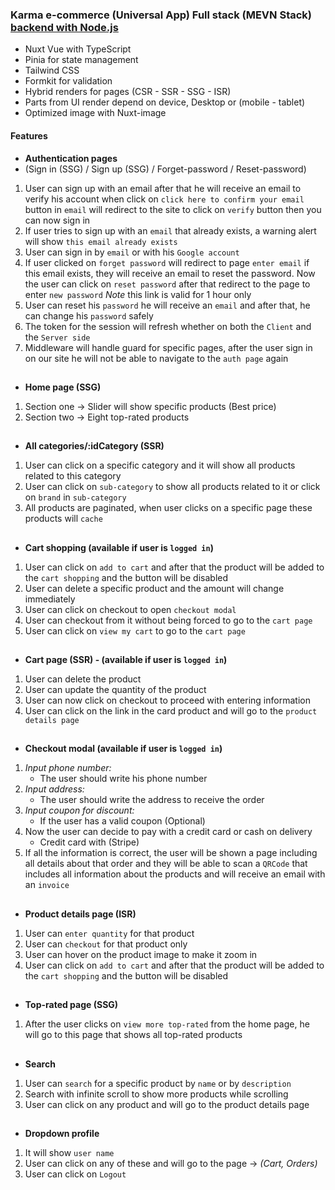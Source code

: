 ### Karma e-commerce (Universal App) Full stack (MEVN Stack) [backend with Node.js](https://github.com/karimtarek0000/karma-e-commerce-backend)

- Nuxt Vue with TypeScript
- Pinia for state management
- Tailwind CSS
- Formkit for validation
- Hybrid renders for pages (CSR - SSR - SSG - ISR)
- Parts from UI render depend on device, Desktop or (mobile - tablet)
- Optimized image with Nuxt-image

#### Features

- **Authentication pages**
- (Sign in (SSG) / Sign up (SSG) / Forget-password / Reset-password)

1.  User can sign up with an email after that he will receive an email to verify his account when click on `click here to confirm your email` button in `email` will redirect to the site to click on `verify` button then you can now sign in
2.  If user tries to sign up with an `email` that already exists, a warning alert will show `this email already exists`
3.  User can sign in by `email` or with his `Google account`
4.  If user clicked on `forget password` will redirect to page `enter email` if this email exists, they will receive an email to reset the password. Now the user can click on `reset password` after that redirect to the page to enter `new password`
    _Note_ this link is valid for 1 hour only
5.  User can reset his `password` he will receive an `email` and after that, he can change his `password` safely
6.  The token for the session will refresh whether on both the `Client` and the `Server side`
7.  Middleware will handle guard for specific pages, after the user sign in on our site he will not be able to navigate to the `auth page` again

##

- **Home page (SSG)**

1. Section one -> Slider will show specific products (Best price)
2. Section two -> Eight top-rated products

##

- **All categories/:idCategory (SSR)**

1.  User can click on a specific category and it will show all products related to this category
2.  User can click on `sub-category` to show all products related to it or click on `brand` in `sub-category`
3.  All products are paginated, when user clicks on a specific page these products will `cache`

##

- **Cart shopping (available if user is `logged in`)**

1. User can click on `add to cart` and after that the product will be added to the `cart shopping` and the button will be disabled
2. User can delete a specific product and the amount will change immediately
3. User can click on checkout to open `checkout modal`
4. User can checkout from it without being forced to go to the `cart page`
5. User can click on `view my cart` to go to the `cart page`

##

- **Cart page (SSR) - (available if user is `logged in`)**

1. User can delete the product
2. User can update the quantity of the product
3. User can now click on checkout to proceed with entering information
4. User can click on the link in the card product and will go to the `product details page`

##

- **Checkout modal (available if user is `logged in`)**

1. _Input phone number:_
   - The user should write his phone number
2. _Input address:_
   - The user should write the address to receive the order
3. _Input coupon for discount:_
   - If the user has a valid coupon (Optional)
4. Now the user can decide to pay with a credit card or cash on delivery
   - Credit card with (Stripe)
5. If all the information is correct, the user will be shown a page including all details about that order and they will be able to scan a `QRCode` that includes all information about the products and will receive an email with an `invoice`

##

- **Product details page (ISR)**

1. User can `enter quantity` for that product
2. User can `checkout` for that product only
3. User can hover on the product image to make it zoom in
4. User can click on `add to cart` and after that the product will be added to the `cart shopping` and the button will be disabled

##

- **Top-rated page (SSG)**

1.  After the user clicks on `view more top-rated` from the home page, he will go to this page that shows all top-rated products

##

- **Search**

1.  User can `search` for a specific product by `name` or by `description`
2.  Search with infinite scroll to show more products while scrolling
3.  User can click on any product and will go to the product details page

##

- **Dropdown profile**

1. It will show `user name`
2. User can click on any of these and will go to the page -> _(Cart, Orders)_
3. User can click on `Logout`
